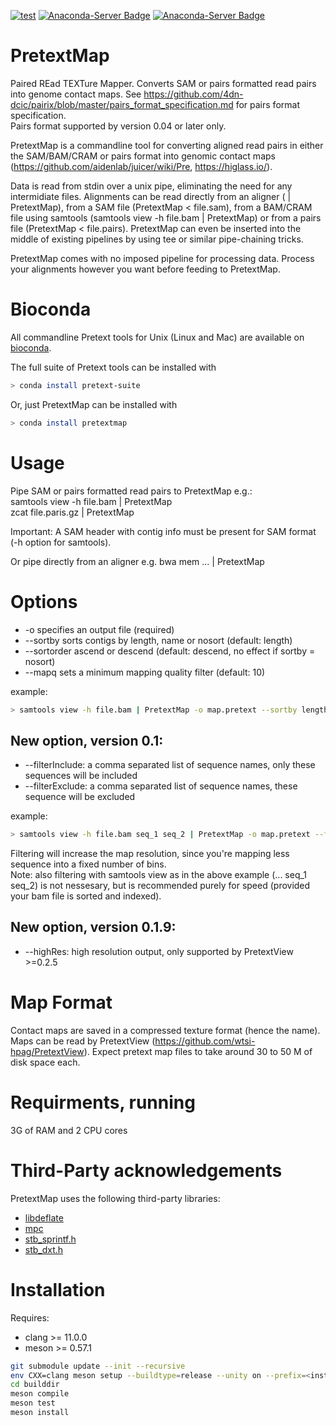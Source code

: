 [![test](https://github.com/wtsi-hpag/PretextMap/actions/workflows/test.yml/badge.svg)](https://github.com/wtsi-hpag/PretextMap/actions/workflows/test.yml)
[![Anaconda-Server Badge](https://anaconda.org/bioconda/pretext-suite/badges/installer/conda.svg)](https://conda.anaconda.org/bioconda)
[![Anaconda-Server Badge](https://anaconda.org/bioconda/pretextmap/badges/downloads.svg)](https://anaconda.org/bioconda/pretextmap)
# PretextMap
Paired REad TEXTure Mapper. Converts SAM or pairs formatted read pairs into genome contact maps. See https://github.com/4dn-dcic/pairix/blob/master/pairs_format_specification.md for pairs format specification.<br/>
Pairs format supported by version 0.04 or later only.

PretextMap is a commandline tool for converting aligned read pairs in either the SAM/BAM/CRAM or pairs format into genomic contact maps (https://github.com/aidenlab/juicer/wiki/Pre, https://higlass.io/).

Data is read from stdin over a unix pipe, eliminating the need for any intermidiate files. Alignments can be read directly from an aligner (<aligner> | PretextMap), from a SAM file (PretextMap < file.sam), from a BAM/CRAM file using samtools (samtools view -h file.bam | PretextMap) or from a pairs file (PretextMap < file.pairs). PretextMap can even be inserted into the middle of existing pipelines by using tee or similar pipe-chaining tricks.

PretextMap comes with no imposed pipeline for processing data. Process your alignments however you want before feeding to PretextMap.

# Bioconda
All commandline Pretext tools for Unix (Linux and Mac) are available on [bioconda](https://bioconda.github.io/).<br/>

The full suite of Pretext tools can be installed with
```sh
> conda install pretext-suite
```
Or, just PretextMap can be installed with
```sh
> conda install pretextmap
```

# Usage
Pipe SAM or pairs formatted read pairs to PretextMap e.g.:<br/>
samtools view -h file.bam | PretextMap<br/>
zcat file.paris.gz | PretextMap<br/>

Important: A SAM header with contig info must be present for SAM format (-h option for samtools).<br/>

Or pipe directly from an aligner e.g. bwa mem ... | PretextMap<br/>

# Options
* -o specifies an output file (required)<br/>
* --sortby sorts contigs by length, name or nosort (default: length)<br/>
* --sortorder ascend or descend (default: descend, no effect if sortby = nosort)<br/>
* --mapq sets a minimum mapping quality filter (default: 10)<br/>

example:<br/>
```sh
> samtools view -h file.bam | PretextMap -o map.pretext --sortby length --sortorder descent --mapq 10
```

## New option, version 0.1:<br/>
* --filterInclude: a comma separated list of sequence names, only these sequences will be included<br/>
* --filterExclude: a comma separated list of sequence names, these sequence will be excluded<br/>

example:<br/>
```sh
> samtools view -h file.bam seq_1 seq_2 | PretextMap -o map.pretext --filterInclude "seq_1, seq_2"
```

Filtering will increase the map resolution, since you're mapping less sequence into a fixed number of bins.<br/>
Note: also filtering with samtools view as in the above example (... seq_1 seq_2) is not nessesary, but is recommended purely for speed (provided your bam file is sorted and indexed).

## New option, version 0.1.9:<br/>
* --highRes: high resolution output, only supported by PretextView >=0.2.5

# Map Format
Contact maps are saved in a compressed texture format (hence the name). Maps can be read by PretextView (https://github.com/wtsi-hpag/PretextView). Expect pretext map files to take around 30 to 50 M of disk space each.

# Requirments, running
3G of RAM and 2 CPU cores

# Third-Party acknowledgements
PretextMap uses the following third-party libraries:<br/>
* [libdeflate](https://github.com/ebiggers/libdeflate)<br/>
* [mpc](https://github.com/orangeduck/mpc)<br/>
* [stb_sprintf.h](https://github.com/nothings/stb/blob/master/stb_sprintf.h)<br/>
* [stb_dxt.h](https://github.com/nothings/stb/blob/master/stb_dxt.h)

# Installation
Requires:
* clang >= 11.0.0
* meson >= 0.57.1
```bash
git submodule update --init --recursive
env CXX=clang meson setup --buildtype=release --unity on --prefix=<installation prefix> builddir
cd builddir
meson compile
meson test
meson install
```
